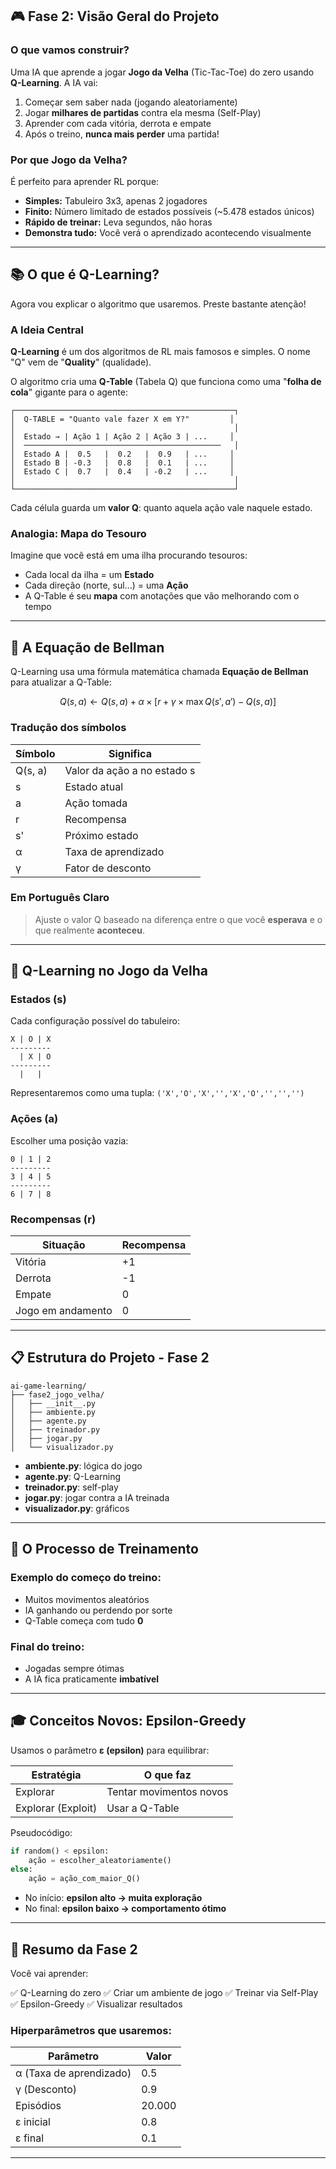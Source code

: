 ## 🎮 Fase 2: Visão Geral do Projeto

### O que vamos construir?

Uma IA que aprende a jogar **Jogo da Velha** (Tic-Tac-Toe) do zero usando **Q-Learning**. A IA vai:

1. Começar sem saber nada (jogando aleatoriamente)
2. Jogar **milhares de partidas** contra ela mesma (Self-Play)
3. Aprender com cada vitória, derrota e empate
4. Após o treino, **nunca mais perder** uma partida!

### Por que Jogo da Velha?

É perfeito para aprender RL porque:

* **Simples:** Tabuleiro 3x3, apenas 2 jogadores
* **Finito:** Número limitado de estados possíveis (~5.478 estados únicos)
* **Rápido de treinar:** Leva segundos, não horas
* **Demonstra tudo:** Você verá o aprendizado acontecendo visualmente

---

## 📚 O que é Q-Learning?

Agora vou explicar o algoritmo que usaremos. Preste bastante atenção!

### A Ideia Central

**Q-Learning** é um dos algoritmos de RL mais famosos e simples. O nome "Q" vem de "**Quality**" (qualidade).

O algoritmo cria uma **Q-Table** (Tabela Q) que funciona como uma "**folha de cola**" gigante para o agente:

```
┌─────────────────────────────────────────────────┐
│  Q-TABLE = "Quanto vale fazer X em Y?"         │
│                                                 │
│  Estado → | Ação 1 | Ação 2 | Ação 3 | ...     │
│  ────────────────────────────────────────────   │
│  Estado A |  0.5   |  0.2   |  0.9   | ...     │
│  Estado B | -0.3   |  0.8   |  0.1   | ...     │
│  Estado C |  0.7   |  0.4   | -0.2   | ...     │
│                                                 │
└─────────────────────────────────────────────────┘
```

Cada célula guarda um **valor Q**: quanto aquela ação vale naquele estado.

### Analogia: Mapa do Tesouro

Imagine que você está em uma ilha procurando tesouros:

* Cada local da ilha = um **Estado**
* Cada direção (norte, sul...) = uma **Ação**
* A Q-Table é seu **mapa** com anotações que vão melhorando com o tempo

---

## 🔢 A Equação de Bellman

Q-Learning usa uma fórmula matemática chamada **Equação de Bellman** para atualizar a Q-Table:

$$
Q(s, a) \leftarrow Q(s, a) + \alpha \times [r + \gamma \times \max Q(s', a') - Q(s, a)]
$$

### Tradução dos símbolos

| Símbolo | Significa                   |
| ------- | --------------------------- |
| Q(s, a) | Valor da ação a no estado s |
| s       | Estado atual                |
| a       | Ação tomada                 |
| r       | Recompensa                  |
| s'      | Próximo estado              |
| α       | Taxa de aprendizado         |
| γ       | Fator de desconto           |

### Em Português Claro

> Ajuste o valor Q baseado na diferença entre o que você **esperava** e o que realmente **aconteceu**.

---

## 🎯 Q-Learning no Jogo da Velha

### Estados (s)

Cada configuração possível do tabuleiro:

```
X | O | X
---------
  | X | O
---------
  |   |  
```

Representaremos como uma tupla:
`('X','O','X','','X','O','','','')`

### Ações (a)

Escolher uma posição vazia:

```
0 | 1 | 2
---------
3 | 4 | 5
---------
6 | 7 | 8
```

### Recompensas (r)

| Situação          | Recompensa |
| ----------------- | ---------- |
| Vitória           | +1         |
| Derrota           | -1         |
| Empate            | 0          |
| Jogo em andamento | 0          |

---

## 📋 Estrutura do Projeto - Fase 2

```
ai-game-learning/
├── fase2_jogo_velha/
│   ├── __init__.py
│   ├── ambiente.py
│   ├── agente.py
│   ├── treinador.py
│   ├── jogar.py
│   └── visualizador.py
```

* **ambiente.py**: lógica do jogo
* **agente.py**: Q-Learning
* **treinador.py**: self-play
* **jogar.py**: jogar contra a IA treinada
* **visualizador.py**: gráficos

---

## 🚀 O Processo de Treinamento

### Exemplo do começo do treino:

* Muitos movimentos aleatórios
* IA ganhando ou perdendo por sorte
* Q-Table começa com tudo **0**

### Final do treino:

* Jogadas sempre ótimas
* A IA fica praticamente **imbatível**

---

## 🎓 Conceitos Novos: Epsilon-Greedy

Usamos o parâmetro **ε (epsilon)** para equilibrar:

| Estratégia         | O que faz               |
| ------------------ | ----------------------- |
| Explorar           | Tentar movimentos novos |
| Explorar (Exploit) | Usar a Q-Table          |

Pseudocódigo:

```python
if random() < epsilon:
    ação = escolher_aleatoriamente()
else:
    ação = ação_com_maior_Q()
```

* No início: **epsilon alto → muita exploração**
* No final: **epsilon baixo → comportamento ótimo**

---

## 📝 Resumo da Fase 2

Você vai aprender:

✅ Q-Learning do zero
✅ Criar um ambiente de jogo
✅ Treinar via Self-Play
✅ Epsilon-Greedy
✅ Visualizar resultados

### Hiperparâmetros que usaremos:

| Parâmetro               | Valor  |
| ----------------------- | ------ |
| α (Taxa de aprendizado) | 0.5    |
| γ (Desconto)            | 0.9    |
| Episódios               | 20.000 |
| ε inicial               | 0.8    |
| ε final                 | 0.1    |

---